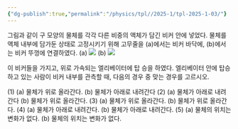 ```yaml
---
{"dg-publish":true,"permalink":"/physics/tpl//2025-1/tpl-2025-1-03/"}
---
```



그림과 같이 구 모양의 물체를 각각 다른 비중의 액체가 담긴 비커 안에 넣었다. 물체를 액체 내부에 담가둔 상태로 고정시키기 위해 고무줄을 (a)에서는 비커 바닥에, (b)에서는 비커 뚜껑에 연결하였다.
(a)
![](https://cdn.mathpix.com/cropped/2025_05_26_0679df0be5a6770361d8g-2.jpg?height=484&width=361&top_left_y=625&top_left_x=274)
(b)
![](https://cdn.mathpix.com/cropped/2025_05_26_0679df0be5a6770361d8g-2.jpg?height=515&width=343&top_left_y=596&top_left_x=839)

이 비커들을 가지고, 위로 가속되는 엘리베이터에 탑 승을 하였다. 엘리베이터 안에 탑승하고 있는 사람이 비커 내부를 관측할 때, 다음의 경우 중 맞는 경우를 고르시오.


(1) (a) 물체가 위로 올라간다. (b) 물체가 아래로 내려간다
(2) (a) 물체가 아래로 내려간다 (b) 물체가 위로 올라간다.
(3) (a) 물체가 위로 올라간다. (b) 물체가 위로 올라간다.
(4) (a) 물체가 아래로 내려간다. (b) 물체가 아래로 내려간다.
(5) (a) 물체의 위치는 변화가 없다. (b) 물체의 위치는 변화가 없다.

